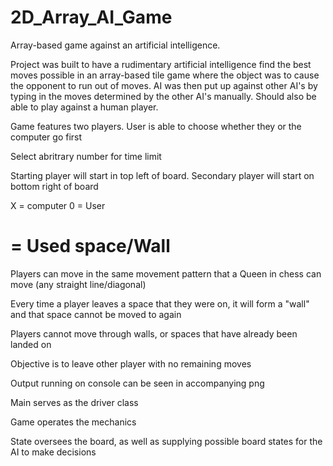 # 2D_Array_AI_Game
Array-based game against an artificial intelligence.

Project was built to have a rudimentary artificial intelligence find the best moves possible in an array-based tile game where the object was to 
cause the opponent to run out of moves. AI was then put up against other AI's by typing in the moves determined by the other AI's manually. Should 
also be able to play against a human player. 


Game features two players. User is able to choose whether they or the computer go first

Select abritrary number for time limit

Starting player will start in top left of board. Secondary player will start on bottom right of board

X = computer
0 = User
# = Used space/Wall

Players can move in the same movement pattern that a Queen in chess can move (any straight line/diagonal)

Every time a player leaves a space that they were on, it will form a "wall" and that space cannot be moved to again

Players cannot move through walls, or spaces that have already been landed on

Objective is to leave other player with no remaining moves

Output running on console can be seen in accompanying png

Main serves as the driver class

Game operates the mechanics

State oversees the board, as well as supplying possible board states for the AI to make decisions
